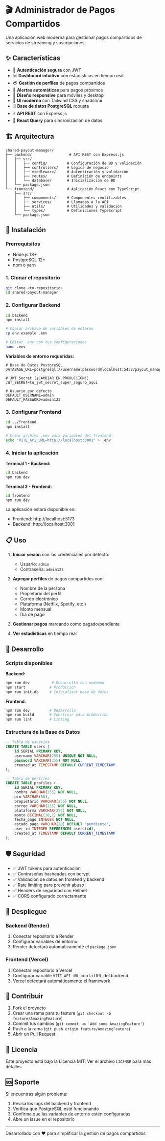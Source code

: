 # 🎬 Administrador de Pagos Compartidos

Una aplicación web moderna para gestionar pagos compartidos de servicios de streaming y suscripciones.

## ✨ Características

- 🔐 **Autenticación segura** con JWT
- 📊 **Dashboard intuitivo** con estadísticas en tiempo real
- 💳 **Gestión de perfiles** de pagos compartidos
- 🔔 **Alertas automáticas** para pagos próximos
- 📱 **Diseño responsive** para móviles y desktop
- 🎨 **UI moderna** con Tailwind CSS y shadcn/ui
- 🗄️ **Base de datos PostgreSQL** robusta
- ⚡ **API REST** con Express.js
- 🔄 **React Query** para sincronización de datos

## 🏗️ Arquitectura

```
shared-payout-manager/
├── backend/                 # API REST con Express.js
│   ├── src/
│   │   ├── config/         # Configuración de BD y validación
│   │   ├── controllers/    # Lógica de negocio
│   │   ├── middleware/     # Autenticación y validación
│   │   ├── routes/         # Definición de endpoints
│   │   └── database/       # Inicialización de BD
│   └── package.json
└── frontend/               # Aplicación React con TypeScript
    ├── src/
    │   ├── components/     # Componentes reutilizables
    │   ├── services/       # Llamadas a la API
    │   ├── utils/          # Utilidades y validación
    │   └── types/          # Definiciones TypeScript
    └── package.json
```

## 🚀 Instalación

### Prerrequisitos

- Node.js 18+ 
- PostgreSQL 12+
- npm o yarn

### 1. Clonar el repositorio

```bash
git clone <tu-repositorio>
cd shared-payout-manager
```

### 2. Configurar Backend

```bash
cd backend
npm install

# Copiar archivo de variables de entorno
cp env.example .env

# Editar .env con tus configuraciones
nano .env
```

**Variables de entorno requeridas:**
```env
# Base de Datos PostgreSQL
DATABASE_URL=postgresql://username:password@localhost:5432/payout_manager

# JWT Secret (¡CAMBIAR EN PRODUCCIÓN!)
JWT_SECRET=tu_jwt_secret_super_seguro_aqui

# Usuario por defecto
DEFAULT_USERNAME=admin
DEFAULT_PASSWORD=admin123
```

### 3. Configurar Frontend

```bash
cd ../frontend
npm install

# Crear archivo .env para variables del frontend
echo "VITE_API_URL=http://localhost:3001" > .env
```

### 4. Iniciar la aplicación

**Terminal 1 - Backend:**
```bash
cd backend
npm run dev
```

**Terminal 2 - Frontend:**
```bash
cd frontend
npm run dev
```

La aplicación estará disponible en:
- Frontend: http://localhost:5173
- Backend: http://localhost:3001

## 📋 Uso

1. **Iniciar sesión** con las credenciales por defecto:
   - Usuario: `admin`
   - Contraseña: `admin123`

2. **Agregar perfiles** de pagos compartidos con:
   - Nombre de la persona
   - Propietario del perfil
   - Correo electrónico
   - Plataforma (Netflix, Spotify, etc.)
   - Monto mensual
   - Día de pago

3. **Gestionar pagos** marcando como pagado/pendiente

4. **Ver estadísticas** en tiempo real

## 🔧 Desarrollo

### Scripts disponibles

**Backend:**
```bash
npm run dev          # Desarrollo con nodemon
npm start           # Producción
npm run init-db     # Inicializar base de datos
```

**Frontend:**
```bash
npm run dev         # Desarrollo
npm run build       # Construir para producción
npm run lint        # Linting
```

### Estructura de la Base de Datos

```sql
-- Tabla de usuarios
CREATE TABLE users (
    id SERIAL PRIMARY KEY,
    username VARCHAR(255) UNIQUE NOT NULL,
    password VARCHAR(255) NOT NULL,
    created_at TIMESTAMP DEFAULT CURRENT_TIMESTAMP
);

-- Tabla de perfiles
CREATE TABLE profiles (
    id SERIAL PRIMARY KEY,
    nombre VARCHAR(255) NOT NULL,
    pin VARCHAR(50),
    propietario VARCHAR(255) NOT NULL,
    correo VARCHAR(255) NOT NULL,
    plataforma VARCHAR(255) NOT NULL,
    monto DECIMAL(10,2) NOT NULL,
    fecha_pago INTEGER NOT NULL,
    estado_pago VARCHAR(20) DEFAULT 'pendiente',
    user_id INTEGER REFERENCES users(id),
    created_at TIMESTAMP DEFAULT CURRENT_TIMESTAMP
);
```

## 🛡️ Seguridad

- ✅ JWT tokens para autenticación
- ✅ Contraseñas hasheadas con bcrypt
- ✅ Validación de datos en frontend y backend
- ✅ Rate limiting para prevenir abuso
- ✅ Headers de seguridad con Helmet
- ✅ CORS configurado correctamente

## 🚀 Despliegue

### Backend (Render)

1. Conectar repositorio a Render
2. Configurar variables de entorno
3. Render detectará automáticamente el `package.json`

### Frontend (Vercel)

1. Conectar repositorio a Vercel
2. Configurar variable `VITE_API_URL` con la URL del backend
3. Vercel detectará automáticamente el framework

## 🤝 Contribuir

1. Fork el proyecto
2. Crear una rama para tu feature (`git checkout -b feature/AmazingFeature`)
3. Commit tus cambios (`git commit -m 'Add some AmazingFeature'`)
4. Push a la rama (`git push origin feature/AmazingFeature`)
5. Abrir un Pull Request

## 📝 Licencia

Este proyecto está bajo la Licencia MIT. Ver el archivo `LICENSE` para más detalles.

## 🆘 Soporte

Si encuentras algún problema:

1. Revisa los logs del backend y frontend
2. Verifica que PostgreSQL esté funcionando
3. Confirma que las variables de entorno estén configuradas
4. Abre un issue en el repositorio

---

Desarrollado con ❤️ para simplificar la gestión de pagos compartidos 